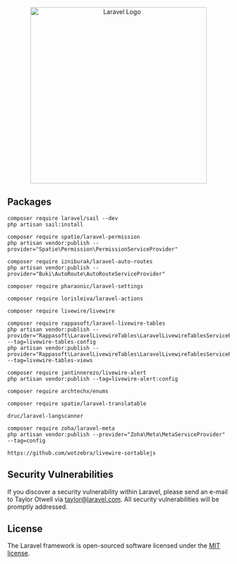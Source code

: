 <p align="center"><a href="https://laravel.com" target="_blank"><img src="https://raw.githubusercontent.com/laravel/art/master/logo-lockup/5%20SVG/2%20CMYK/1%20Full%20Color/laravel-logolockup-cmyk-red.svg" width="400" alt="Laravel Logo"></a></p>

## Packages
```
composer require laravel/sail --dev
php artisan sail:install
```

```
composer require spatie/laravel-permission
php artisan vendor:publish --provider="Spatie\Permission\PermissionServiceProvider"
```

```
composer require izniburak/laravel-auto-routes
php artisan vendor:publish --provider="Buki\AutoRoute\AutoRouteServiceProvider"
```

```
composer require pharaonic/laravel-settings
```

```
composer require lorisleiva/laravel-actions
```

```
composer require livewire/livewire
```

```
composer require rappasoft/laravel-livewire-tables
php artisan vendor:publish --provider="Rappasoft\LaravelLivewireTables\LaravelLivewireTablesServiceProvider" --tag=livewire-tables-config
php artisan vendor:publish --provider="Rappasoft\LaravelLivewireTables\LaravelLivewireTablesServiceProvider" --tag=livewire-tables-views
```

```
composer require jantinnerezo/livewire-alert
php artisan vendor:publish --tag=livewire-alert:config
```

```
composer require archtechx/enums
```

```
composer require spatie/laravel-translatable
```

```
druc/laravel-langscanner
```

```
composer require zoha/laravel-meta
php artisan vendor:publish --provider="Zoha\Meta\MetaServiceProvider" --tag=config
```

```
https://github.com/wotzebra/livewire-sortablejs
```

## Security Vulnerabilities

If you discover a security vulnerability within Laravel, please send an e-mail to Taylor Otwell via [taylor@laravel.com](mailto:taylor@laravel.com). All security vulnerabilities will be promptly addressed.

## License

The Laravel framework is open-sourced software licensed under the [MIT license](https://opensource.org/licenses/MIT).
